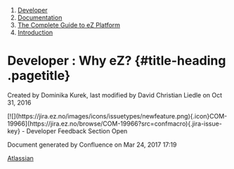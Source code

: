 1.  <span>[Developer](index.html)</span>
2.  <span>[Documentation](Documentation_31429504.html)</span>
3.  <span>[The Complete Guide to eZ
    Platform](The-Complete-Guide-to-eZ-Platform_31429526.html)</span>
4.  <span>[Introduction](Introduction_31429657.html)</span>

<span id="title-text"> Developer : Why eZ? </span> {#title-heading .pagetitle}
==================================================

Created by <span class="author"> Dominika Kurek</span>, last modified by
<span class="editor"> David Christian Liedle</span> on Oct 31, 2016

<span class="jira-issue">
[![](https://jira.ez.no/images/icons/issuetypes/newfeature.png){.icon}COM-19966](https://jira.ez.no/browse/COM-19966?src=confmacro){.jira-issue-key}
- <span class="summary">Developer Feedback Section</span> <span
class="aui-lozenge aui-lozenge-subtle aui-lozenge-complete jira-macro-single-issue-export-pdf">Open</span>
</span>

Document generated by Confluence on Mar 24, 2017 17:19

[Atlassian](http://www.atlassian.com/)



